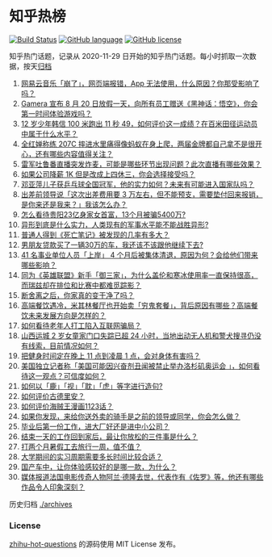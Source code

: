 # 知乎热榜
[![Build Status](https://github.com/ToWeLong/zhihu-hot-questions/workflows/CI/badge.svg)](https://github.com/ToWeLong/zhihu-hot-questions/actions)
[![GitHub language](https://img.shields.io/badge/language-golang-orange.svg)](https://golang.org/)
[![GitHub license](https://img.shields.io/github/license/ToWeLong/zhihu-hot-questions)](https://github.com/ToWeLong/zhihu-hot-questions/blob/main/LICENSE)

知乎热门话题，记录从 2020-11-29 日开始的知乎热门话题。每小时抓取一次数据，按天[归档](./archives)

<!-- BEGIN -->

1. [网易云音乐「崩了」，网页端报错，App 无法使用，什么原因？你那受影响了吗？](https://www.zhihu.com/question/664706365)
1. [Gamera 宣布 8 月 20 日放假一天，向所有员工赠送《黑神话：悟空》，你会第一时间体验游戏吗？](https://www.zhihu.com/question/664689552)
1. [12 岁少年韩信 100 米跑出 11 秒 49，如何评价这一成绩？在百米田径运动员中属于什么水平？](https://www.zhihu.com/question/664630286)
1. [全红婵称练 207C 摔进水里痛得像蚂蚁在身上爬，两届金牌都自己拿不是很开心，还有哪些内容值得关注？](https://www.zhihu.com/question/664682189)
1. [雷军吐鲁番直播突发炸麦，可能是哪些环节出现问题？此次直播有哪些效果？](https://www.zhihu.com/question/664599354)
1. [如果公司降薪 1K 但是改成上四休三，你会选择接受吗？](https://www.zhihu.com/question/664699181)
1. [邓亚萍儿子获乒乓球全国冠军，他的实力如何？未来有可能进入国家队吗？](https://www.zhihu.com/question/664517961)
1. [出差前领导说「这次出差费用要 3 万左右，但不能预支，需要垫付回来报销，是你来还是我来？」我该怎么办？](https://www.zhihu.com/question/664461577)
1. [怎么看待贵阳23亿身家女首富，13个月被骗5400万?](https://www.zhihu.com/question/664616515)
1. [异形到底是什么实力，人类现有的军事水平能不能战胜异形?](https://www.zhihu.com/question/664504506)
1. [普通人得到《死亡笔记》被发现的几率有多大？](https://www.zhihu.com/question/663813428)
1. [男朋友贷款买了一辆30万的车，我还该不该跟他继续下去?](https://www.zhihu.com/question/664534645)
1. [41 名事业单位人员「上岸」 4 个月后被集体清退，原因为何？会给他们带来哪些影响？](https://www.zhihu.com/question/664527266)
1. [同为《英雄联盟》新手「御三家」，为什么盖伦和寒冰使用率一直保持很高，而瑞兹却在排位和比赛中都难觅踪影？](https://www.zhihu.com/question/664209297)
1. [断舍离之后，你家真的变干净了吗？](https://www.zhihu.com/question/461287259)
1. [高端餐饮遇冷，米其林餐厅也开始卖「穷鬼套餐」，背后原因有哪些？高端餐饮未来发展方向是怎样的？](https://www.zhihu.com/question/664688629)
1. [如何看待老年人打工陷入互联网骗局？](https://www.zhihu.com/question/664430333)
1. [山西运城 2 岁女童家门口失踪已超 24 小时，当地出动无人机和警犬搜寻仍没有线索，目前情况如何？](https://www.zhihu.com/question/664203330)
1. [把健身时间定在晚上 11 点到凌晨 1 点，会对身体有害吗？](https://www.zhihu.com/question/29258565)
1. [美国独立记者称「美国可能因兴奋剂丑闻被禁止举办洛杉矶奥运会 」，如何看待这一观点？可信度如何？](https://www.zhihu.com/question/664451037)
1. [如何以「鹿」「视」「耽」「虎」等字进行造句?](https://www.zhihu.com/question/663954447)
1. [如何评价古德里安？](https://www.zhihu.com/question/28187118)
1. [如何评价海贼王漫画1123话？](https://www.zhihu.com/question/664479033)
1. [如果你发现，来给你送外卖的骑手是之前的领导或同学，你会怎么做？](https://www.zhihu.com/question/664536209)
1. [毕业后第一份工作，进大厂好还是进中小公司？](https://www.zhihu.com/question/664478852)
1. [结束一天的工作回到家后，最让你放松的三件事是什么？](https://www.zhihu.com/question/663107444)
1. [打两个月暑假工去旅行一周，值不值？](https://www.zhihu.com/question/663780847)
1. [大学期间的实习周期需要多长时间比较合适？](https://www.zhihu.com/question/664332558)
1. [国产车中，让你体验感较好的是哪一款，为什么？](https://www.zhihu.com/question/620117616)
1. [媒体报道法国电影传奇人物阿兰·德隆去世，代表作有《佐罗》等，他还有哪些作品令人印象深刻？](https://www.zhihu.com/question/664616689)

<!-- END -->

历史归档 [./archives](./archives)


### License
[zhihu-hot-questions](https://github.com/towelong/zhihu-hot-questions) 的源码使用 MIT License 发布。